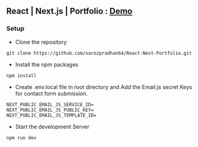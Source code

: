 ## React | Next.js | Portfolio : [Demo](https://pradhansaroj.com.np)


### Setup

- Clone the repository

``` 
git clone https://github.com/sarozpradhan64/React-Next-Portfolio.git
```

- Install the npm packages
``` 
npm install
```

- Create .env.local file in root directory and Add the Email.js secret Keys for contact form submission.

``` 
NEXT_PUBLIC_EMAIL_JS_SERVICE_ID=
NEXT_PUBLIC_EMAIL_JS_PUBLIC_KEY=
NEXT_PUBLIC_EMAIL_JS_TEMPLATE_ID=
```

- Start the development Server
``` 
npm run dev
```
